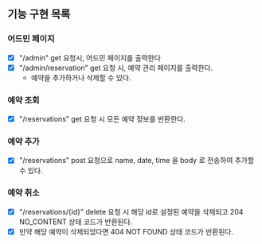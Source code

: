 ## 기능 구현 목록

### 어드민 페이지
- [x] "/admin" get 요청시, 어드민 페이지를 출력한다
- [x] "/admin/reservation" get 요청 시, 예약 관리 페이지를 출력한다.
  - 예약을 추가하거나 삭제할 수 있다.

### 예약 조회
- [x] "/reservations" get 요청 시 모든 예약 정보를 반환한다.

### 예약 추가
- [x] "/reservations" post 요청으로  name, date, time 을 body 로 전송하여 추가할 수 있다.

### 예약 취소
- [x] "/reservations/{id}" delete 요청 시 해당 id로 설정된 예약을 삭제되고 204 NO_CONTENT 상태 코드가 반환된다.
- [x] 만약 해당 예약이 삭제되었다면 404 NOT FOUND 상태 코드가 반환된다. 
